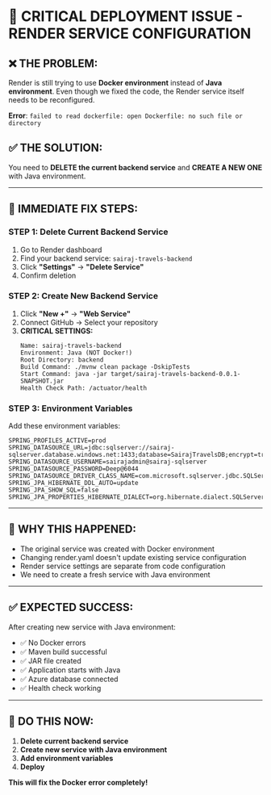 # 🚨 **CRITICAL DEPLOYMENT ISSUE - RENDER SERVICE CONFIGURATION**

## ❌ **THE PROBLEM:**
Render is still trying to use **Docker environment** instead of **Java environment**. Even though we fixed the code, the Render service itself needs to be reconfigured.

**Error**: `failed to read dockerfile: open Dockerfile: no such file or directory`

## ✅ **THE SOLUTION:**
You need to **DELETE the current backend service** and **CREATE A NEW ONE** with Java environment.

---

## 🎯 **IMMEDIATE FIX STEPS:**

### **STEP 1: Delete Current Backend Service**
1. Go to Render dashboard
2. Find your backend service: `sairaj-travels-backend`
3. Click **"Settings"** → **"Delete Service"**
4. Confirm deletion

### **STEP 2: Create New Backend Service**
1. Click **"New +"** → **"Web Service"**
2. Connect GitHub → Select your repository
3. **CRITICAL SETTINGS:**
   ```
   Name: sairaj-travels-backend
   Environment: Java (NOT Docker!)
   Root Directory: backend
   Build Command: ./mvnw clean package -DskipTests
   Start Command: java -jar target/sairaj-travels-backend-0.0.1-SNAPSHOT.jar
   Health Check Path: /actuator/health
   ```

### **STEP 3: Environment Variables**
Add these environment variables:
```
SPRING_PROFILES_ACTIVE=prod
SPRING_DATASOURCE_URL=jdbc:sqlserver://sairaj-sqlserver.database.windows.net:1433;database=SairajTravelsDB;encrypt=true;trustServerCertificate=false;hostNameInCertificate=*.database.windows.net;loginTimeout=30;
SPRING_DATASOURCE_USERNAME=sairajadmin@sairaj-sqlserver
SPRING_DATASOURCE_PASSWORD=Deep@6044
SPRING_DATASOURCE_DRIVER_CLASS_NAME=com.microsoft.sqlserver.jdbc.SQLServerDriver
SPRING_JPA_HIBERNATE_DDL_AUTO=update
SPRING_JPA_SHOW_SQL=false
SPRING_JPA_PROPERTIES_HIBERNATE_DIALECT=org.hibernate.dialect.SQLServerDialect
```

---

## 🔧 **WHY THIS HAPPENED:**
- The original service was created with Docker environment
- Changing render.yaml doesn't update existing service configuration
- Render service settings are separate from code configuration
- We need to create a fresh service with Java environment

---

## ✅ **EXPECTED SUCCESS:**
After creating new service with Java environment:
- ✅ No Docker errors
- ✅ Maven build successful
- ✅ JAR file created
- ✅ Application starts with Java
- ✅ Azure database connected
- ✅ Health check working

---

## 🚀 **DO THIS NOW:**
1. **Delete current backend service**
2. **Create new service with Java environment**
3. **Add environment variables**
4. **Deploy**

**This will fix the Docker error completely!**
